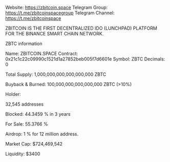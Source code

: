Website: https://zbitcoin.space
Telegram Group: https://t.me/zbitcoinspacegroup
Telegram Channel: https://t.me/zbitcoinspace

ZBITCOIN IS THE FIRST DECENTRALIZED IDO (LUNCHPAD) PLATFORM FOR THE BINANCE SMART CHAIN NETWORK.



ZBTC information

Name: ZBITCOIN.SPACE
Contract: 0x21c1c22c09990c1521d1a27852beb005f7d6601e
Symbol: ZBTC
Decimals: 0

Total Supply:
1,000,000,000,000,000,000 ZBTC

Buyback & Burned: 100,000,000,000,000,000 ZBTC (>10%)

Holder: 

32,545 addresses

Blocked: 	44.3459 % in 3 years

For Sale: 55.3766 %

Airdrop: 1 % for 12 million address.

Market Cap:
$724,469,542

Liquidity: $3400



